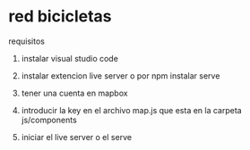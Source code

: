 # red bicicletas

requisitos 

1. instalar visual studio code

2. instalar extencion live server o por npm instalar serve

3. tener una cuenta en mapbox

4. introducir la key en el archivo map.js que esta en la carpeta js/components

5. iniciar el live server o el serve



